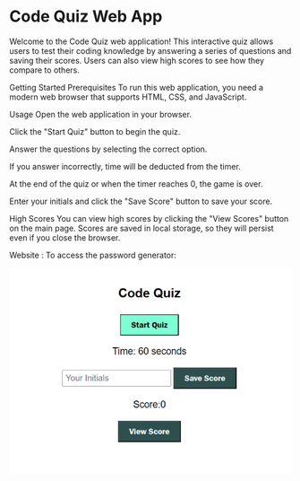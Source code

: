 # Code Quiz Web App
Welcome to the Code Quiz web application! This interactive quiz allows users to test their coding knowledge by answering a series of questions and saving their scores. Users can also view high scores to see how they compare to others.

Getting Started
Prerequisites
To run this web application, you need a modern web browser that supports HTML, CSS, and JavaScript.

Usage
Open the web application in your browser.

Click the "Start Quiz" button to begin the quiz.

Answer the questions by selecting the correct option.

If you answer incorrectly, time will be deducted from the timer.

At the end of the quiz or when the timer reaches 0, the game is over.

Enter your initials and click the "Save Score" button to save your score.

High Scores
You can view high scores by clicking the "View Scores" button on the main page. Scores are saved in local storage, so they will persist even if you close the browser.

Website :
To access the password generator:

![Alt text](image.png)